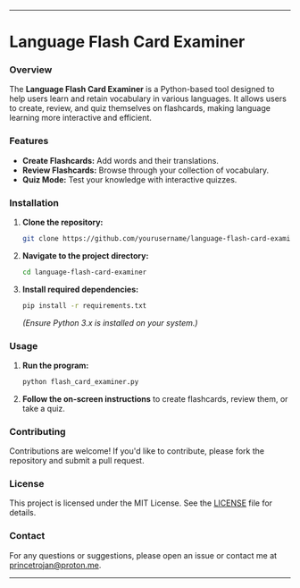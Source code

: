 

---

# Language Flash Card Examiner

### Overview
The **Language Flash Card Examiner** is a Python-based tool designed to help users learn and retain vocabulary in various languages. It allows users to create, review, and quiz themselves on flashcards, making language learning more interactive and efficient.

### Features
- **Create Flashcards:** Add words and their translations.
- **Review Flashcards:** Browse through your collection of vocabulary.
- **Quiz Mode:** Test your knowledge with interactive quizzes.

### Installation
1. **Clone the repository:**
   ```bash
   git clone https://github.com/yourusername/language-flash-card-examiner.git
   ```
2. **Navigate to the project directory:**
   ```bash
   cd language-flash-card-examiner
   ```
3. **Install required dependencies:**
   ```bash
   pip install -r requirements.txt
   ```
   *(Ensure Python 3.x is installed on your system.)*

### Usage
1. **Run the program:**
   ```bash
   python flash_card_examiner.py
   ```
2. **Follow the on-screen instructions** to create flashcards, review them, or take a quiz.

### Contributing
Contributions are welcome! If you'd like to contribute, please fork the repository and submit a pull request.

### License
This project is licensed under the MIT License. See the [LICENSE](LICENSE) file for details.

### Contact
For any questions or suggestions, please open an issue or contact me at [princetrojan@proton.me](mailto:princetrojan@proton.me).

---
